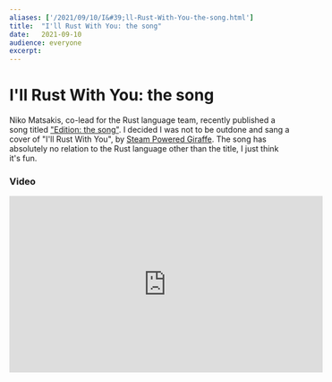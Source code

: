 ```yaml
---
aliases: ['/2021/09/10/I&#39;ll-Rust-With-You-the-song.html']
title:	"I'll Rust With You: the song"
date:	2021-09-10
audience: everyone
excerpt:
---
```


# I'll Rust With You: the song

Niko Matsakis, co-lead for the Rust language team, recently published a song titled ["Edition: the
song"][edition-song]. I decided I was not to be outdone and sang a cover of "I'll Rust With You", by
[Steam Powered Giraffe][spg]. The song has absolutely no relation to the Rust language other than
the title, I just think it's fun.

### Video

<iframe width="560" height="315" src="https://www.youtube.com/embed/chqv-MY1PGQ" title="YouTube video player" frameborder="0" allow="accelerometer; autoplay; clipboard-write; encrypted-media; gyroscope; picture-in-picture" allowfullscreen=""></iframe>

[edition-song]: https://smallcultfollowing.com/babysteps/blog/2021/05/26/edition-the-song/
[spg]: https://steampoweredgiraffe.com/
